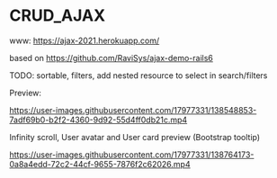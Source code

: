 
# CRUD_AJAX

www: https://ajax-2021.herokuapp.com/

based on https://github.com/RaviSys/ajax-demo-rails6

TODO: sortable, filters, add nested resource to select in search/filters

Preview:

https://user-images.githubusercontent.com/17977331/138548853-7adf69b0-b2f2-4360-9d92-55d4ff0db21c.mp4

Infinity scroll, User avatar and User card preview (Bootstrap tooltip)


https://user-images.githubusercontent.com/17977331/138764173-0a8a4edd-72c2-44cf-9655-7876f2c62026.mp4

